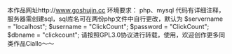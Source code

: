 本作品网址http://www.goshujin.cc
环境要求：
php、mysql
代码有详细注释，服务器需创建sql，sql库名可在两份php文件中自行更改，默认为
$servername = "localhost";
$username = "ClickCount";
$password = "ClickCount";
$dbname = "clickcount";
请按照GPL3.0协议进行转载，使用，欢迎创作更多同类作品Ciallo～～
